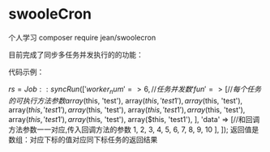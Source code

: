 # swooleCron
个人学习
composer require jean/swoolecron

目前完成了同步多任务并发执行的的功能：

代码示例：

$rs = Job::syncRun([
            'worker_num' => 6,//任务并发数
            'fun' => [//每个任务的可执行方法参数
                array($this, 'test'),
                array($this, 'test1'),
                array($this, 'test'),
                array($this, 'test1'),
                array($this, 'test'),
                array($this, 'test1'),
                array($this, 'test'),
                array($this, 'test1'),
                array($this, 'test'),
                array($this, 'test1'),
            ],
            'data' => [//和回调方法参数一一对应,传入回调方法的参数
                  1,
                  2,
                  3,
                  4,
                  5,
                  6,
                  7, 
                  8, 
                  9, 
                  10
            ],
        ]);
  返回值是数组：对应下标的值对应同下标任务的返回结果
